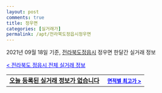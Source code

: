 ```yaml
---
layout: post
comments: true
title: 정우면
categories: [실거래가]
permalink: /apt/전라북도정읍시정우면
---
```


2021년 09월 18일 기준, <a href="/apt/전라북도정읍시">전라북도정읍시</a> 정우면 한달간 실거래 정보

<a style="color: blue;" href="/apt/전라북도정읍시">< 전라북도 정읍시 전체 실거래 정보</a>
<!---- start ---->
<table>
  <tr>
    <td colspan="4" style="font-weight: bold;"><a href="/apt/전라북도정읍시정우면{name_without_space}">오늘 등록된 실거래 정보가 없습니다</a> &nbsp;&nbsp;&nbsp; <a style="color: blue; font-size: smaller;" href="/apt/전라북도정읍시정우면{name_without_space}">면적별 최고가 ></a></td>
  </tr>
    
</table>
<!---- end ---->
    